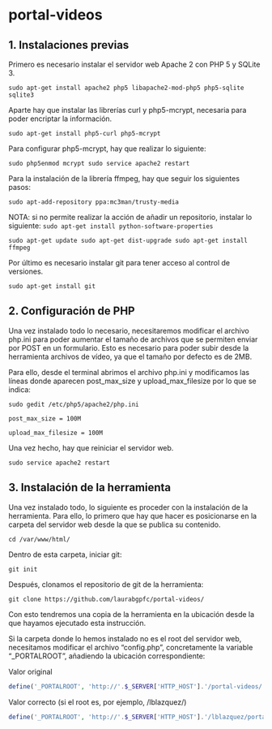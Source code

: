 # portal-videos

## 1. Instalaciones previas

Primero es necesario instalar el servidor web Apache 2 con PHP 5 y SQLite 3. 

`sudo apt-get install apache2 php5 libapache2-mod-php5 php5-sqlite sqlite3`

Aparte hay que instalar las librerías curl y php5-mcrypt, necesaria para poder encriptar la información. 

`sudo apt-get install php5-curl php5-mcrypt`

Para configurar php5-mcrypt, hay que realizar lo siguiente:

`sudo php5enmod mcrypt
sudo service apache2 restart`

Para la instalación de la librería ffmpeg, hay que seguir los siguientes pasos:

`sudo apt-add-repository ppa:mc3man/trusty-media`

NOTA: si no permite realizar la acción de añadir un repositorio, instalar lo siguiente:
`sudo apt-get install python-software-properties`

`sudo apt-get update
sudo apt-get dist-upgrade
sudo apt-get install ffmpeg`

Por último es necesario instalar git para tener acceso al control de versiones.

`sudo apt-get install git`

## 2. Configuración de PHP

Una vez instalado todo lo necesario, necesitaremos modificar el archivo php.ini para poder aumentar el tamaño de archivos que se permiten enviar por POST en un formulario. Esto es necesario para poder subir desde la herramienta archivos de vídeo, ya que el tamaño por defecto es de 2MB.

Para ello, desde el terminal abrimos el archivo php.ini y modificamos las líneas donde aparecen post_max_size y upload_max_filesize por lo que se indica:

`sudo gedit /etc/php5/apache2/php.ini`

`post_max_size = 100M`

`upload_max_filesize = 100M`

Una vez hecho, hay que reiniciar el servidor web.

`sudo service apache2 restart`

## 3. Instalación de la herramienta

Una vez instalado todo, lo siguiente es proceder con la instalación de la herramienta. Para ello, lo primero que hay que hacer es posicionarse en la carpeta del servidor web desde la que se publica su contenido.

`cd /var/www/html/`

Dentro de esta carpeta, iniciar git:

`git init`

Después, clonamos el repositorio de git de la herramienta:

`git clone https://github.com/laurabgpfc/portal-videos/`

Con esto tendremos una copia de la herramienta en la ubicación desde la que hayamos ejecutado esta instrucción.

Si la carpeta donde lo hemos instalado no es el root del servidor web, necesitamos modificar el archivo “config.php”, concretamente la variable “_PORTALROOT”, añadiendo la ubicación correspondiente:

Valor original
```php
define('_PORTALROOT', 'http://'.$_SERVER['HTTP_HOST'].'/portal-videos/');
```

Valor correcto (si el root es, por ejemplo, /lblazquez/)
```php
define('_PORTALROOT', 'http://'.$_SERVER['HTTP_HOST'].'/lblazquez/portal-videos/');
```